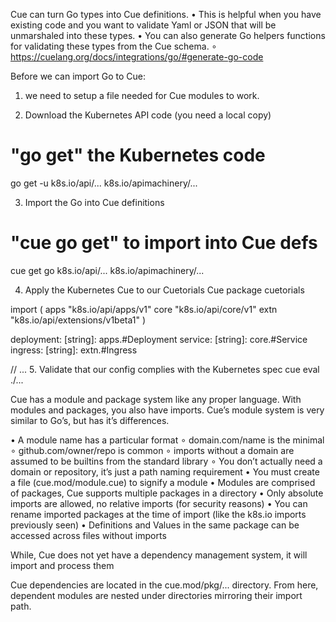 
Cue can turn Go types into Cue definitions. 
• This is helpful when you have existing code and you want to validate Yaml or JSON that will be unmarshaled into these types.
• You can also generate Go helpers functions for validating these types from the Cue schema.
∘ https://cuelang.org/docs/integrations/go/#generate-go-code

Before we can import Go to Cue:
1. we need to setup a file needed for Cue modules to work.

2. Download the Kubernetes API code (you need a local copy)
# "go get" the Kubernetes code
go get -u k8s.io/api/... k8s.io/apimachinery/...

3. Import the Go into Cue definitions
# "cue go get" to import into Cue defs
cue get go k8s.io/api/... k8s.io/apimachinery/...

4. Apply the Kubernetes Cue to our Cuetorials Cue
package cuetorials

import (
	apps "k8s.io/api/apps/v1"
	core "k8s.io/api/core/v1"
	extn "k8s.io/api/extensions/v1beta1"
)

deployment: [string]: apps.#Deployment
service: [string]: core.#Service
ingress: [string]: extn.#Ingress

// ...
5. Validate that our config complies with the Kubernetes spec
cue eval ./...


Cue has a module and package system like any proper language. With modules and packages, you also have imports.
Cue’s module system is very similar to Go’s, but has it’s differences.

• A module name has a particular format
∘ domain.com/name is the minimal
∘ github.com/owner/repo is common
∘ imports without a domain are assumed to be builtins from the standard library
∘ You don’t actually need a domain or repository, it’s just a path naming requirement
• You must create a file (cue.mod/module.cue) to signify a module
• Modules are comprised of packages, Cue supports multiple packages in a directory
• Only absolute imports are allowed, no relative imports (for security reasons)
• You can rename imported packages at the time of import (like the k8s.io imports previously seen)
• Definitions and Values in the same package can be accessed across files without imports

While, Cue does not yet have a dependency management system, it will import and process them


Cue dependencies are located in the cue.mod/pkg/... directory. From here, dependent modules are nested under directories mirroring their import path.

